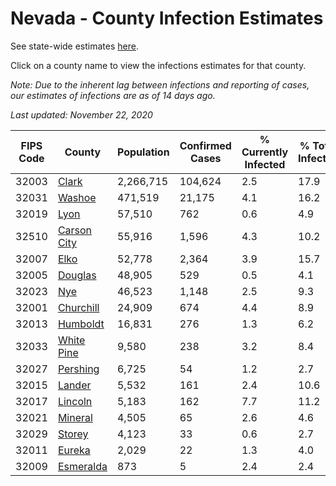 # Nevada - County Infection Estimates

See state-wide estimates [here](/infections/us-nv).

Click on a county name to view the infections estimates for that county.

*Note: Due to the inherent lag between infections and reporting of cases, our estimates of infections are as of 14 days ago.*

*Last updated: November 22, 2020*

|   FIPS Code |                     County |   Population |   Confirmed Cases |   % Currently Infected |   % Total Infected |
|-------------|----------------------------|--------------|-------------------|------------------------|--------------------|
|       32003 |             [Clark](clark) |    2,266,715 |           104,624 |                    2.5 |               17.9 |
|       32031 |           [Washoe](washoe) |      471,519 |            21,175 |                    4.1 |               16.2 |
|       32019 |               [Lyon](lyon) |       57,510 |               762 |                    0.6 |                4.9 |
|       32510 | [Carson City](carson-city) |       55,916 |             1,596 |                    4.3 |               10.2 |
|       32007 |               [Elko](elko) |       52,778 |             2,364 |                    3.9 |               15.7 |
|       32005 |         [Douglas](douglas) |       48,905 |               529 |                    0.5 |                4.1 |
|       32023 |                 [Nye](nye) |       46,523 |             1,148 |                    2.5 |                9.3 |
|       32001 |     [Churchill](churchill) |       24,909 |               674 |                    4.4 |                8.9 |
|       32013 |       [Humboldt](humboldt) |       16,831 |               276 |                    1.3 |                6.2 |
|       32033 |   [White Pine](white-pine) |        9,580 |               238 |                    3.2 |                8.4 |
|       32027 |       [Pershing](pershing) |        6,725 |                54 |                    1.2 |                2.7 |
|       32015 |           [Lander](lander) |        5,532 |               161 |                    2.4 |               10.6 |
|       32017 |         [Lincoln](lincoln) |        5,183 |               162 |                    7.7 |               11.2 |
|       32021 |         [Mineral](mineral) |        4,505 |                65 |                    2.6 |                4.6 |
|       32029 |           [Storey](storey) |        4,123 |                33 |                    0.6 |                2.7 |
|       32011 |           [Eureka](eureka) |        2,029 |                22 |                    1.3 |                4.0 |
|       32009 |     [Esmeralda](esmeralda) |          873 |                 5 |                    2.4 |                2.4 |